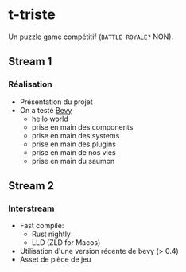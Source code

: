 # t-triste

Un puzzle game compétitif (`BATTLE ROYALE?` NON).

## Stream 1
### Réalisation
* Présentation du projet
* On a testé [Bevy](https://github.com/bevyengine/bevy)
    * hello world
    * prise en main des components
    * prise en main des systems
    * prise en main des plugins
    * prise en main de nos vies
    * prise en main du saumon

## Stream 2
### Interstream
* Fast compile:
  * Rust nightly
  * LLD (ZLD for Macos)
* Utilisation d'une version récente de bevy (> 0.4) 
* Asset de pièce de jeu
